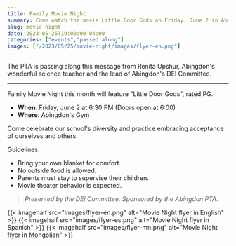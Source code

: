 ```yaml
--- 
title: Family Movie Night
summary: Come watch the movie Little Door Gods on Friday, June 2 in Abingdon's gym.
slug: movie night
date: 2023-05-25T19:00:00-04:00
categories: ["events","passed along"]
images: ["/2023/05/25/movie-night/images/flyer-en.png"]
---
```


The PTA is passing along this message from Renita Upshur, Abingdon's wonderful science teacher and the lead of Abingdon's DEI Committee.

---

Family Movie Night this month will feature "Little Door Gods", rated PG. 

- **When**: Friday, June 2 at 6:30 PM (Doors open at 6:00)
- **Where**: Abingdon's Gym

Come celebrate our school's diversity and practice embracing acceptance of ourselves and others.

Guidelines:
- Bring your own blanket for comfort.
- No outside food is allowed.
- Parents must stay to supervise their children.
- Movie theater behavior is expected.

> *Presented by the DEI Committee. Sponsored by the Abingdon PTA.*

{{< imagehalf src="images/flyer-en.png" alt="Movie Night flyer in English" >}}
{{< imagehalf src="images/flyer-es.png" alt="Movie Night flyer in Spanish" >}}
{{< imagehalf src="images/flyer-mn.png" alt="Movie Night flyer in Mongolian" >}}